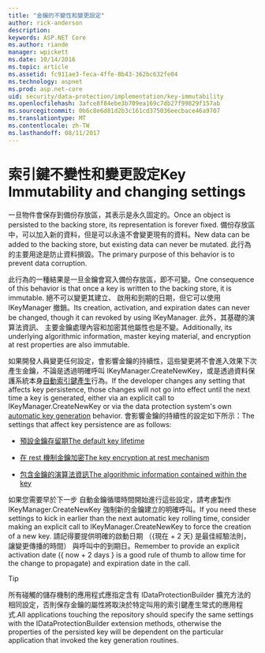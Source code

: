 ```yaml
---
title: "金鑰的不變性和變更設定"
author: rick-anderson
description: 
keywords: ASP.NET Core
ms.author: riande
manager: wpickett
ms.date: 10/14/2016
ms.topic: article
ms.assetid: fc911ae3-feca-4ffe-8b43-362bc632fe04
ms.technology: aspnet
ms.prod: asp.net-core
uid: security/data-protection/implementation/key-immutability
ms.openlocfilehash: 3afce8f84ebe3b709ea169c7db27f99829f157ab
ms.sourcegitcommit: 0b6c8e6d81d2b3c161cd375036eecbace46a9707
ms.translationtype: MT
ms.contentlocale: zh-TW
ms.lasthandoff: 08/11/2017
---
```

# <a name="key-immutability-and-changing-settings"></a><span data-ttu-id="256e6-103">索引鍵不變性和變更設定</span><span class="sxs-lookup"><span data-stu-id="256e6-103">Key Immutability and changing settings</span></span>

<span data-ttu-id="256e6-104">一旦物件會保存到備份存放區，其表示是永久固定的。</span><span class="sxs-lookup"><span data-stu-id="256e6-104">Once an object is persisted to the backing store, its representation is forever fixed.</span></span> <span data-ttu-id="256e6-105">備份存放區中，可以加入新的資料，但是可以永遠不會變更現有的資料。</span><span class="sxs-lookup"><span data-stu-id="256e6-105">New data can be added to the backing store, but existing data can never be mutated.</span></span> <span data-ttu-id="256e6-106">此行為的主要用途是防止資料損毀。</span><span class="sxs-lookup"><span data-stu-id="256e6-106">The primary purpose of this behavior is to prevent data corruption.</span></span>

<span data-ttu-id="256e6-107">此行為的一種結果是一旦金鑰會寫入備份存放區，即不可變。</span><span class="sxs-lookup"><span data-stu-id="256e6-107">One consequence of this behavior is that once a key is written to the backing store, it is immutable.</span></span> <span data-ttu-id="256e6-108">絕不可以變更其建立、 啟用和到期的日期，但它可以使用 IKeyManager 撤銷。</span><span class="sxs-lookup"><span data-stu-id="256e6-108">Its creation, activation, and expiration dates can never be changed, though it can revoked by using IKeyManager.</span></span> <span data-ttu-id="256e6-109">此外，其基礎的演算法資訊、 主要金鑰處理內容和加密其他屬性也是不變。</span><span class="sxs-lookup"><span data-stu-id="256e6-109">Additionally, its underlying algorithmic information, master keying material, and encryption at rest properties are also immutable.</span></span>

<span data-ttu-id="256e6-110">如果開發人員變更任何設定，會影響金鑰的持續性，這些變更將不會進入效果下次產生金鑰，不論是透過明確呼叫 IKeyManager.CreateNewKey，或是透過資料保護系統本身[自動索引鍵產生](key-management.md#data-protection-implementation-key-management)行為。</span><span class="sxs-lookup"><span data-stu-id="256e6-110">If the developer changes any setting that affects key persistence, those changes will not go into effect until the next time a key is generated, either via an explicit call to IKeyManager.CreateNewKey or via the data protection system's own [automatic key generation](key-management.md#data-protection-implementation-key-management) behavior.</span></span> <span data-ttu-id="256e6-111">會影響金鑰的持續性的設定如下所示：</span><span class="sxs-lookup"><span data-stu-id="256e6-111">The settings that affect key persistence are as follows:</span></span>

* [<span data-ttu-id="256e6-112">預設金鑰存留期</span><span class="sxs-lookup"><span data-stu-id="256e6-112">The default key lifetime</span></span>](key-management.md#data-protection-implementation-key-management)

* [<span data-ttu-id="256e6-113">在 rest 機制金鑰加密</span><span class="sxs-lookup"><span data-stu-id="256e6-113">The key encryption at rest mechanism</span></span>](key-encryption-at-rest.md#data-protection-implementation-key-encryption-at-rest)

* [<span data-ttu-id="256e6-114">包含金鑰的演算法資訊</span><span class="sxs-lookup"><span data-stu-id="256e6-114">The algorithmic information contained within the key</span></span>](../configuration/overview.md#data-protection-changing-algorithms)

<span data-ttu-id="256e6-115">如果您需要早於下一步 自動金鑰循環時間開始進行這些設定，請考慮製作 IKeyManager.CreateNewKey 強制新的金鑰建立的明確呼叫。</span><span class="sxs-lookup"><span data-stu-id="256e6-115">If you need these settings to kick in earlier than the next automatic key rolling time, consider making an explicit call to IKeyManager.CreateNewKey to force the creation of a new key.</span></span> <span data-ttu-id="256e6-116">請記得要提供明確的啟動日期 （{現在 + 2 天} 是最佳經驗法則，讓變更傳播的時間） 與呼叫中的到期日。</span><span class="sxs-lookup"><span data-stu-id="256e6-116">Remember to provide an explicit activation date ({ now + 2 days } is a good rule of thumb to allow time for the change to propagate) and expiration date in the call.</span></span>

>[!TIP]
> <span data-ttu-id="256e6-117">所有碰觸的儲存機制的應用程式應指定含有 IDataProtectionBuilder 擴充方法的相同設定，否則保存金鑰的屬性將取決於特定叫用的索引鍵產生常式的應用程式.</span><span class="sxs-lookup"><span data-stu-id="256e6-117">All applications touching the repository should specify the same settings with the IDataProtectionBuilder extension methods, otherwise the properties of the persisted key will be dependent on the particular application that invoked the key generation routines.</span></span>
